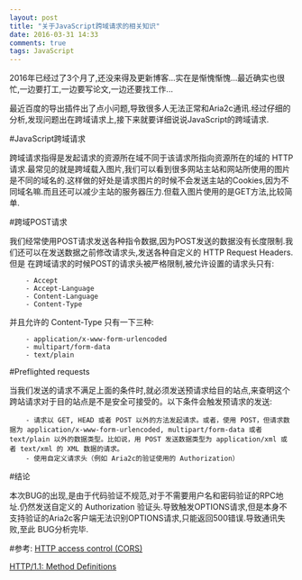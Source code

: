 ```yaml
---
layout: post
title: "关于JavaScript跨域请求的相关知识"
date: 2016-03-31 14:33
comments: true
tags: JavaScript
---
```


2016年已经过了3个月了,还没来得及更新博客...实在是惭愧惭愧...最近确实也很忙,一边要打工,一边要写论文,一边还要找工作...

最近百度的导出插件出了点小问题,导致很多人无法正常和Aria2c通讯.经过仔细的分析,发现问题出在跨域请求上,接下来就要详细说说JavaScript的跨域请求.

#JavaScript跨域请求

跨域请求指得是发起请求的资源所在域不同于该请求所指向资源所在的域的 HTTP 请求.最常见的就是跨域载入图片,我们可以看到很多网站主站和网站所使用的图片
是不同的域名的.这样做的好处是请求图片的时候不会发送主站的Cookies,因为不同域名嘛.而且还可以减少主站的服务器压力.但载入图片使用的是GET方法,比较简单.

#跨域POST请求

我们经常使用POST请求发送各种指令数据,因为POST发送的数据没有长度限制.我们还可以在发送数据之前修改请求头,发送各种自定义的 HTTP Request Headers.但是
在跨域请求的时候POST的请求头被严格限制,被允许设置的请求头只有:

		- Accept
		- Accept-Language
		- Content-Language
		- Content-Type

并且允许的 Content-Type 只有一下三种:

		- application/x-www-form-urlencoded
		- multipart/form-data
		- text/plain

#Preflighted requests

当我们发送的请求不满足上面的条件时,就必须发送预请求给目的站点,来查明这个跨站请求对于目的站点是不是安全可接受的。以下条件会触发预请求的发送:

		- 请求以 GET, HEAD 或者 POST 以外的方法发起请求。或者，使用 POST，但请求数据为 application/x-www-form-urlencoded, multipart/form-data 或者 text/plain 以外的数据类型。比如说，用 POST 发送数据类型为 application/xml 或者 text/xml 的 XML 数据的请求。
		- 使用自定义请求头（例如 Aria2c的验证使用的 Authorization）

#结论

本次BUG的出现,是由于代码验证不规范,对于不需要用户名和密码验证的RPC地址.仍然发送自定义的 Authorization 验证头.导致触发OPTIONS请求,但是本身不支持验证的Aria2c客户端无法识别OPTIONS请求,只能返回500错误.导致通讯失败,至此 BUG分析完毕.

#参考:
[HTTP access control (CORS)](https://developer.mozilla.org/en-US/docs/Web/HTTP/Access_control_CORS)

[HTTP/1.1: Method Definitions](https://www.w3.org/Protocols/rfc2616/rfc2616-sec9.html)